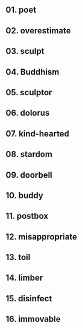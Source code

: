 ## 01. poet

## 02. overestimate

## 03. sculpt

## 04. Buddhism

## 05. sculptor

## 06. dolorus

## 07. kind-hearted

## 08. stardom

## 09. doorbell

## 10. buddy

## 11. postbox

## 12. misappropriate

## 13. toil

## 14. limber

## 15. disinfect

## 16. immovable
